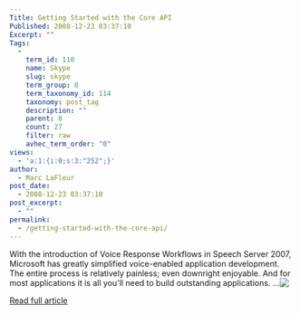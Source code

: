 ```yaml
---
Title: Getting Started with the Core API
Published: 2008-12-23 03:37:10
Excerpt: ""
Tags:
  - 
    term_id: 110
    name: Skype
    slug: skype
    term_group: 0
    term_taxonomy_id: 114
    taxonomy: post_tag
    description: ""
    parent: 0
    count: 27
    filter: raw
    avhec_term_order: "0"
views:
  - 'a:1:{i:0;s:3:"252";}'
author:
  - Marc LaFleur
post_date:
  - 2008-12-23 03:37:10
post_excerpt:
  - ""
permalink:
  - /getting-started-with-the-core-api/
---
```

<p></p>  <p>With the introduction of Voice Response Workflows in Speech Server 2007, Microsoft has greatly simplified voice-enabled application development. The entire process is relatively painless; even downright enjoyable. And for most applications it is all you'll need to build outstanding applications. <span>...<a href="http://gotspeech.net/blogs/speakingfromtheedge/archive/2008/07/22/getting-started-with-the-core-api.aspx"><img style="vertical-align: text-top" src="http://www.blogblog.com/rounders2/icon_arrow.gif" border="0" /></a></span></p>  <p></p>  <p><a href="http://gotspeech.net/blogs/speakingfromtheedge/archive/2008/07/22/getting-started-with-the-core-api.aspx">Read full article</a></p>